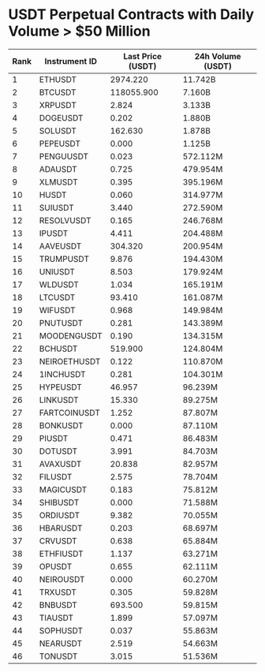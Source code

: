 # USDT Perpetual Contracts with Daily Volume > $50 Million

| Rank | Instrument ID | Last Price (USDT) | 24h Volume (USDT) |
|------|---------------|-------------------|-------------------|
| 1 | ETHUSDT | 2974.220 | 11.742B |
| 2 | BTCUSDT | 118055.900 | 7.160B |
| 3 | XRPUSDT | 2.824 | 3.133B |
| 4 | DOGEUSDT | 0.202 | 1.880B |
| 5 | SOLUSDT | 162.630 | 1.878B |
| 6 | PEPEUSDT | 0.000 | 1.125B |
| 7 | PENGUUSDT | 0.023 | 572.112M |
| 8 | ADAUSDT | 0.725 | 479.954M |
| 9 | XLMUSDT | 0.395 | 395.196M |
| 10 | HUSDT | 0.060 | 314.977M |
| 11 | SUIUSDT | 3.440 | 272.590M |
| 12 | RESOLVUSDT | 0.165 | 246.768M |
| 13 | IPUSDT | 4.411 | 204.488M |
| 14 | AAVEUSDT | 304.320 | 200.954M |
| 15 | TRUMPUSDT | 9.876 | 194.430M |
| 16 | UNIUSDT | 8.503 | 179.924M |
| 17 | WLDUSDT | 1.034 | 165.191M |
| 18 | LTCUSDT | 93.410 | 161.087M |
| 19 | WIFUSDT | 0.968 | 149.984M |
| 20 | PNUTUSDT | 0.281 | 143.389M |
| 21 | MOODENGUSDT | 0.190 | 134.315M |
| 22 | BCHUSDT | 519.900 | 124.804M |
| 23 | NEIROETHUSDT | 0.122 | 110.870M |
| 24 | 1INCHUSDT | 0.281 | 104.301M |
| 25 | HYPEUSDT | 46.957 | 96.239M |
| 26 | LINKUSDT | 15.330 | 89.275M |
| 27 | FARTCOINUSDT | 1.252 | 87.807M |
| 28 | BONKUSDT | 0.000 | 87.110M |
| 29 | PIUSDT | 0.471 | 86.483M |
| 30 | DOTUSDT | 3.991 | 84.703M |
| 31 | AVAXUSDT | 20.838 | 82.957M |
| 32 | FILUSDT | 2.575 | 78.704M |
| 33 | MAGICUSDT | 0.183 | 75.812M |
| 34 | SHIBUSDT | 0.000 | 71.588M |
| 35 | ORDIUSDT | 9.382 | 70.055M |
| 36 | HBARUSDT | 0.203 | 68.697M |
| 37 | CRVUSDT | 0.638 | 65.884M |
| 38 | ETHFIUSDT | 1.137 | 63.271M |
| 39 | OPUSDT | 0.655 | 62.111M |
| 40 | NEIROUSDT | 0.000 | 60.270M |
| 41 | TRXUSDT | 0.305 | 59.828M |
| 42 | BNBUSDT | 693.500 | 59.815M |
| 43 | TIAUSDT | 1.899 | 57.097M |
| 44 | SOPHUSDT | 0.037 | 55.863M |
| 45 | NEARUSDT | 2.519 | 54.663M |
| 46 | TONUSDT | 3.015 | 51.536M |
